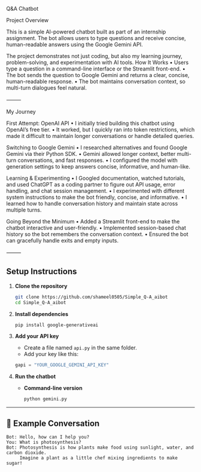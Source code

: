 Q&A Chatbot

Project Overview

This is a simple AI-powered chatbot built as part of an internship assignment. The bot allows users to type questions and receive concise, human-readable answers using the Google Gemini API.

The project demonstrates not just coding, but also my learning journey, problem-solving, and experimentation with AI tools.
How It Works
	•	Users type a question in a command-line interface or the Streamlit front-end.
	•	The bot sends the question to Google Gemini and returns a clear, concise, human-readable response.
	•	The bot maintains conversation context, so multi-turn dialogues feel natural.

⸻

 My Journey

First Attempt: OpenAI API
	•	I initially tried building this chatbot using OpenAI’s free tier.
	•	It worked, but I quickly ran into token restrictions, which made it difficult to maintain longer conversations or handle detailed queries.

 Switching to Google Gemini
	•	I researched alternatives and found Google Gemini via their Python SDK.
	•	Gemini allowed longer context, better multi-turn conversations, and fast responses.
	•	I configured the model with generation settings to keep answers concise, informative, and human-like.

 Learning & Experimenting
	•	I Googled documentation, watched tutorials, and used ChatGPT as a coding partner to figure out API usage, error handling, and chat session management.
	•	I experimented with different system instructions to make the bot friendly, concise, and informative.
	•	I learned how to handle conversation history and maintain state across multiple turns.

 Going Beyond the Minimum
	•	Added a Streamlit front-end to make the chatbot interactive and user-friendly.
	•	Implemented session-based chat history so the bot remembers the conversation context.
	•	Ensured the bot can gracefully handle exits and empty inputs.

⸻

##  Setup Instructions

1. **Clone the repository**
   ```bash
   git clone https://github.com/shameel0505/Simple_Q-A_aibot
   cd Simple_Q-A_aibot
   ```

2. **Install dependencies**

   ```bash
   pip install google-generativeai
   ```

3. **Add your API key**
   - Create a file named `api.py` in the same folder.  
   - Add your key like this:
   ```python
   gapi = "YOUR_GOOGLE_GEMINI_API_KEY"
   ```

4. **Run the chatbot**
   - **Command-line version**
     ```bash
     python gemini.py
     ```

---

## 👀 Example Conversation
```
Bot: Hello, how can I help you?
You: What is photosynthesis?
Bot: Photosynthesis is how plants make food using sunlight, water, and carbon dioxide. 
     Imagine a plant as a little chef mixing ingredients to make sugar!
```
